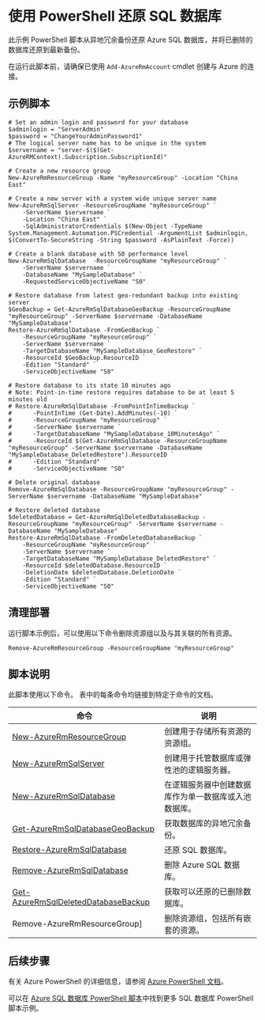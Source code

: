 <properties
    pageTitle="Azure PowerShell 脚本 - 还原 SQL 数据库 | Azure"
    description="Azure PowerShell 脚本示例 - 使用 PowerShell 还原 SQL 数据库"
    services="sql-database"
    documentationcenter="sql-database"
    author="janeng"
    manager="jstrauss"
    editor="carlrab"
    tags="azure-service-management"
    translationtype="Human Translation" />
<tags
    ms.assetid=""
    ms.service="sql-database"
    ms.custom="sample"
    ms.devlang="PowerShell"
    ms.topic="article"
    ms.tgt_pltfrm="sql-database"
    ms.workload="database"
    ms.date="03/07/2017"
    wacn.date="05/08/2017"
    ms.author="janeng"
    ms.sourcegitcommit="7cc8d7b9c616d399509cd9dbdd155b0e9a7987a8"
    ms.openlocfilehash="08b6892f996a426896ece1ffc6f63bdc6b173022"
    ms.lasthandoff="04/07/2017" />

# <a name="restore-a-sql-database-using-powershell"></a>使用 PowerShell 还原 SQL 数据库

此示例 PowerShell 脚本从异地冗余备份还原 Azure SQL 数据库，并将已删除的数据库还原到最新备份。  

在运行此脚本前，请确保已使用 `Add-AzureRmAccount` cmdlet 创建与 Azure 的连接。

## <a name="sample-script"></a>示例脚本

    # Set an admin login and password for your database
    $adminlogin = "ServerAdmin"
    $password = "ChangeYourAdminPassword1"
    # The logical server name has to be unique in the system
    $servername = "server-$($(Get-AzureRMContext).Subscription.SubscriptionId)"

    # Create a new resource group
    New-AzureRmResourceGroup -Name "myResourceGroup" -Location "China East"

    # Create a new server with a system wide unique server name
    New-AzureRmSqlServer -ResourceGroupName "myResourceGroup" `
        -ServerName $servername `
        -Location "China East" `
        -SqlAdministratorCredentials $(New-Object -TypeName System.Management.Automation.PSCredential -ArgumentList $adminlogin, $(ConvertTo-SecureString -String $password -AsPlainText -Force))

    # Create a blank database with S0 performance level
    New-AzureRmSqlDatabase  -ResourceGroupName "myResourceGroup" `
        -ServerName $servername `
        -DatabaseName "MySampleDatabase" `
        -RequestedServiceObjectiveName "S0"

    # Restore database from latest geo-redundant backup into existing server 
    $GeoBackup = Get-AzureRmSqlDatabaseGeoBackup -ResourceGroupName "myResourceGroup" -ServerName $servername -DatabaseName "MySampleDatabase"
    Restore-AzureRmSqlDatabase -FromGeoBackup `
        -ResourceGroupName "myResourceGroup" `
        -ServerName $servername `
        -TargetDatabaseName "MySampleDatabase_GeoRestore" `
        -ResourceId $GeoBackup.ResourceID `
        -Edition "Standard" `
        -ServiceObjectiveName "S0"

    # Restore database to its state 10 minutes ago
    # Note: Point-in-time restore requires database to be at least 5 minutes old
    # Restore-AzureRmSqlDatabase -FromPointInTimeBackup `
    #      -PointInTime (Get-Date).AddMinutes(-10) `
    #      -ResourceGroupName "myResourceGroup" `
    #      -ServerName $servername `
    #      -TargetDatabaseName "MySampleDatabase_10MinutesAgo" `
    #      -ResourceId $(Get-AzureRmSqlDatabase -ResourceGroupName "myResourceGroup" -ServerName $servername -DatabaseName "MySampleDatabase_DeletedRestore").ResourceID `
    #      -Edition "Standard" `
    #      -ServiceObjectiveName "S0"

    # Delete original database
    Remove-AzureRmSqlDatabase -ResourceGroupName "myResourceGroup" -ServerName $servername -DatabaseName "MySampleDatabase"

    # Restore deleted database 
    $deletedDatabase = Get-AzureRmSqlDeletedDatabaseBackup -ResourceGroupName "myResourceGroup" -ServerName $servername -DatabaseName "MySampleDatabase"
    Restore-AzureRmSqlDatabase -FromDeletedDatabaseBackup `
        -ResourceGroupName "myResourceGroup" `
        -ServerName $servername `
        -TargetDatabaseName "MySampleDatabase_DeletedRestore" `
        -ResourceId $deletedDatabase.ResourceID `
        -DeletionDate $deletedDatabase.DeletionDate `
        -Edition "Standard" `
        -ServiceObjectiveName "S0"

## <a name="clean-up-deployment"></a>清理部署

运行脚本示例后，可以使用以下命令删除资源组以及与其关联的所有资源。

    Remove-AzureRmResourceGroup -ResourceGroupName "myResourceGroup"

## <a name="script-explanation"></a>脚本说明

此脚本使用以下命令。 表中的每条命令均链接到特定于命令的文档。

| 命令 | 说明 |
|---|---|
| [New-AzureRmResourceGroup](https://docs.microsoft.com/zh-cn/powershell/resourcemanager/azurerm.resources/v3.5.0/new-azurermresourcegroup) | 创建用于存储所有资源的资源组。 
| [New-AzureRmSqlServer](https://docs.microsoft.com/zh-cn/powershell/resourcemanager/azurerm.sql/v2.5.0/new-azurermsqlserver) | 创建用于托管数据库或弹性池的逻辑服务器。 | 
| [New-AzureRmSqlDatabase](https://docs.microsoft.com/zh-cn/powershell/resourcemanager/azurerm.sql/v2.5.0/new-azurermsqldatabase) | 在逻辑服务器中创建数据库作为单一数据库或入池数据库。 |
|[Get-AzureRmSqlDatabaseGeoBackup](https://docs.microsoft.com/zh-cn/powershell/resourcemanager/azurerm.sql/v2.5.0/get-azurermsqldatabasegeobackup) | 获取数据库的异地冗余备份。 |
| [Restore-AzureRmSqlDatabase](https://docs.microsoft.com/zh-cn/powershell/resourcemanager/azurerm.sql/v2.5.0/restore-azurermsqldatabase) | 还原 SQL 数据库。 |
|[Remove-AzureRmSqlDatabase](https://docs.microsoft.com/zh-cn/powershell/resourcemanager/azurerm.sql/v2.5.0/remove-azurermsqldatabase) | 删除 Azure SQL 数据库。 |
| [Get-AzureRmSqlDeletedDatabaseBackup](https://docs.microsoft.com/zh-cn/powershell/resourcemanager/azurerm.sql/v2.5.0/get-azurermsqldeleteddatabasebackup) | 获取可以还原的已删除数据库。 |
| Remove-AzureRmResourceGroup] | 删除资源组，包括所有嵌套的资源。 |

## <a name="next-steps"></a>后续步骤

有关 Azure PowerShell 的详细信息，请参阅 [Azure PowerShell 文档](https://docs.microsoft.com/zh-cn/powershell/)。

可以在 [Azure SQL 数据库 PowerShell 脚本](/documentation/articles/sql-database-powershell-samples/)中找到更多 SQL 数据库 PowerShell 脚本示例。